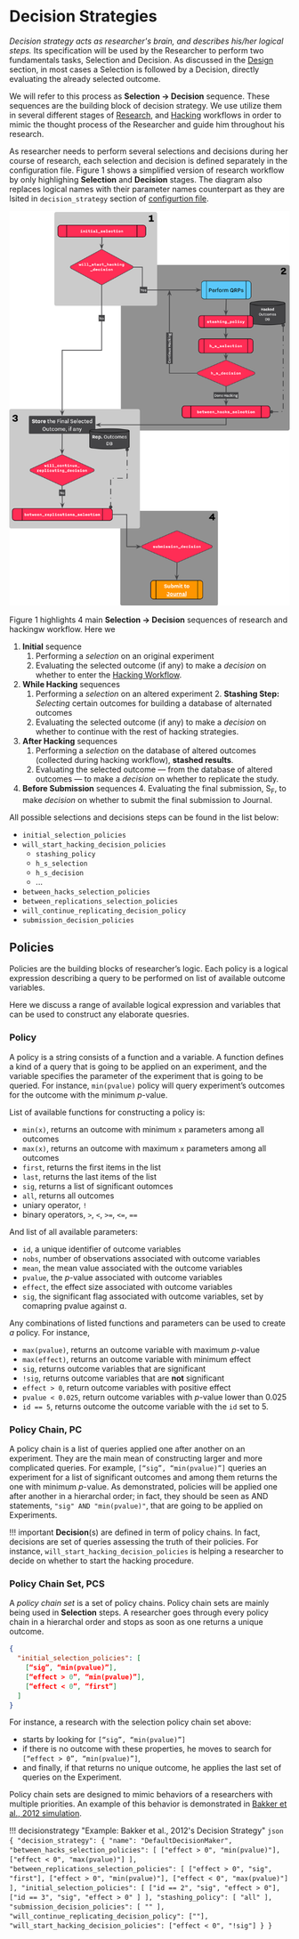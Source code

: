 # Decision Strategies

*Decision strategy acts as researcher's brain, and describes his/her logical steps.* Its specification will be used by the Researcher to perform two fundamentals tasks, Selection and Decision. As discussed in the [Design](design.md#decision-strategy) section, in most cases a Selection is followed by a Decision, directly evaluating the already selected outcome. 

We will refer to this process as **Selection → Decision** sequence. These sequences are the building block of decision strategy. We use utilize them in several different stages of [Research](/research-workflow), and [Hacking](/hacking-workflow.md) workflows in order to mimic the thought process of the Researcher and guide him throughout his research.

As researcher needs to perform several selections and decisions during her course of research, each selection and decision is defined separately in the configuration file. Figure 1 shows a simplified version of research workflow by only highlighing **Selection** and **Decision** stages. The diagram also replaces logical names with their parameter names counterpart as they are lsited in `decision_strategy` section of [configurtion file](configuration-file.md).

![<b>Figure 1.</b> Decision Workflow. Rectangles are representing a <b>Selection</b> steps while diamonds are <b>Decision</b> steps.](/figures/decision-workflow.png)

Figure 1 highlights 4 main **Selection → Decision** sequences of research and hackingw workflow. Here we 

1. **Initial** sequence
	1. Performing a *selection* on an original experiment
	2. Evaluating the selected outcome (if any) to make a *decision* on whether to enter the [Hacking Workflow](research-workflow.md#hacking-workflow).
2. **While Hacking** sequences
	1. Performing a *selection* on an altered experiment
		2. **Stashing Step:** *Selecting* certain outcomes for building a database of alternated outcomes
	2. Evaluating the selected outcome (if any) to make a *decision* on whether to continue with the rest of hacking strategies.
3. **After Hacking** sequences
	1. Performing a *selection* on the database of altered outcomes (collected during hacking workflow), **stashed results**.
	2. Evaluating the selected outcome — from the database of altered outcomes — to make a *decision* on whether to replicate the study.
3. **Before Submission** sequences
	4. Evaluating the final submission, S<sub>F</sub>, to make *decision* on whether to submit the final submission to Journal.

All possible selections and decisions steps can be found in the list below:

- `initial_selection_policies`
- `will_start_hacking_decision_policies`
    - `stashing_policy`
    - `h_s_selection`
    - `h_s_decision`
    - ...
- `between_hacks_selection_policies`
- `between_replications_selection_policies`
- `will_continue_replicating_decision_policy`
- `submission_decision_policies`


## Policies

Policies are the building blocks of researcher’s logic. Each policy is a logical expression describing a query to be performed on list of available outcome variables. 

<!-- A query is defined by chaining one or more policies together into a set. We refer to this set as [Policy Chain](/decision-startegies.md#policy-chain).  -->

Here we discuss a range of available logical expression and variables that can be used to construct any elaborate quesries.

<!-- functions and variables that can be used to construct a policy, i.e., query. -->

### Policy

A policy is a string consists of a function and a variable. A function defines a kind of a query that is going to be applied on an experiment, and the variable specifies the parameter of the experiment that is going to be queried. For instance, `min(pvalue)` policy will query experiment’s outcomes for the outcome with the minimum *p*-value. 

List of available functions for constructing a policy is: 

- `min(x)`, returns an outcome with minimum `x` parameters among all outcomes
- `max(x)`, returns an outcome with maximum `x` parameters among all outcomes
- `first`, returns the first items in the list
- `last`, returns the last items of the list
- `sig`, returns a list of significant outomces
- `all`, returns all outcomes
- uniary operator, `!`
- binary operators, `>`, `<`, `>=`, `<=`, `==`


And list of all available parameters:

- `id`, a unique identifier of outcome variables
- `nobs`, number of observations associated with outcome variables
- `mean`, the mean value associated with the outcome variables
- `pvalue`, the *p*-value associated with outcome variables
- `effect`, the effect size associated with outcome variables
- `sig`, the significant flag associated with outcome variables, set by comapring pvalue against ɑ.

Any combinations of listed functions and parameters can be used to create *a* policy. For instance,

- `max(pvalue)`, returns an outcome variable with maximum *p*-value
- `max(effect)`, returns an outcome variable with minimum effect
- `sig`, returns outcome variables that are significant
- `!sig`, returns outcome variables that are **not** significant
- `effect > 0`, return outcome variables with positive effect
- `pvalue < 0.025`, return outcome variables with *p*-value lower than 0.025
- `id == 5`, returns outcome the outcome variable with the `id` set to 5.

### Policy Chain, PC

A policy chain is a list of queries applied one after another on an experiment. They are the main mean of constructing larger and more complicated queries. For example, `[“sig”, “min(pvalue)”]` queries an experiment for a list of significant outcomes and among them returns the one with minimum *p*-value. As demonstrated, policies will be applied one after another in a hierarchal order; in fact, they should be seen as AND statements, `"sig" AND "min(pvalue)"`, that are going to be applied on Experiments.

!!! important
    **Decision**(s) are defined in term of policy chains. In fact, decisions are set of queries assessing the truth of their policies. For instance, `will_start_hacking_decision_policies` is helping a researcher to decide on whether to start the hacking procedure. 

### Policy Chain Set, PCS

A *policy chain set* is a set of policy chains. Policy chain sets are mainly being used in **Selection** steps. A researcher goes through every policy chain in a hierarchal order and stops as soon as one returns a unique outcome. 

```json
{
  "initial_selection_policies": [
    [“sig”, “min(pvalue)”],
    [“effect > 0”, “min(pvalue)”],
    [“effect < 0”, “first”]
  ]
}
```

For instance, a research with the selection policy chain set above:

- starts by looking for `[“sig”, “min(pvalue)”]`
- if there is no outcome with these properties, he moves to search for `[“effect > 0”, “min(pvalue)”]`,
- and finally, if that returns no unique outcome, he applies the last set of queries on the Experiment.

Policy chain sets are designed to mimic behaviors of a researchers with multiple priorities. An example of this behavior is demonstrated in [Bakker et al., 2012 simulation](/examples/bakker_et_al_2012.md). 

!!! decisionstrategy "Example: Bakker et al., 2012's Decision Strategy"
    ```json
    {
      "decision_strategy": {
          "name": "DefaultDecisionMaker",
          "between_hacks_selection_policies": [
              ["effect > 0", "min(pvalue)"],
              ["effect < 0", "max(pvalue)"]
          ],
          "between_replications_selection_policies": [
            ["effect > 0", "sig", "first"],
            ["effect > 0", "min(pvalue)"],
            ["effect < 0", "max(pvalue)"]
          ],
          "initial_selection_policies": [
            ["id == 2", "sig", "effect > 0"],
            ["id == 3", "sig", "effect > 0" ]
          ],
          "stashing_policy": [
            "all"
          ],
          "submission_decision_policies": [
            ""
          ],
          "will_continue_replicating_decision_policy": [""],
          "will_start_hacking_decision_policies": ["effect < 0", "!sig"]
        }
    }
    ```